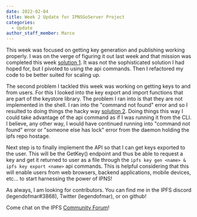 ```yaml
---
date: 2022-02-04
title: Week 2 Update for IPNSGoServer Project
categories:
  - Update
author_staff_member: Marco
---
```

This week was focused on getting key generation and publishing working properly. I was on the verge of figuring it out last week and that mission was completed this week [solution 1](https://discuss.ipfs.io/t/ipfs-repo-lock-someone-else-has-the-lock/13350/3). It was not the sophisticated solution I had hoped for, but I pivoted to using the api commands. Then I refactored my code to be better suited for scaling up.

The second problem I tackled this week was working on getting keys to and from users. For this I looked into the key export and import functions that are part of the keystore library. The problem I ran into is that they are not implemented in the shell. I ran into the "command not found" error and so I resulted to doing things the hacky way [solution 2](https://discuss.ipfs.io/t/panic-key-export-command-not-found/13358/2). Doing things this way I could take advantage of the api command as if I was running it from the CLI. I believe, any other way, I would have continued running into "command not found" error or "someone else has lock" error from the daemon holding the ipfs repo hostage.

Next step is to finally implement the API so that I can get keys exported to the user. This will be the GetKey() endpoint and thus be able to request a key and get it returned to user as a file through the `ipfs key gen <name> & ipfs key export <name>` api commands. This is helpful considering that this will enable users from web browsers, backend applications, mobile devices, etc... to start harnessing the power of IPNS!

As always, I am looking for contributors. You can find me in the IPFS discord (legendofmar#3868), Twitter (legendofmar), or on github! 

Come chat on the IPFS [Community Forum](https://github.com/ipfs/community/discussions/701)!